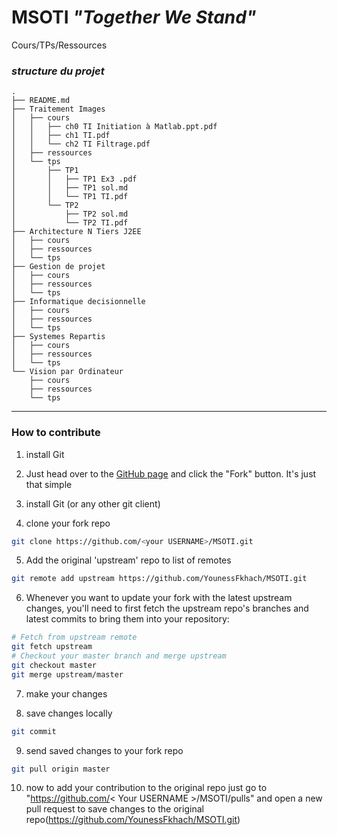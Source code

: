 # MSOTI *"Together We Stand"*
Cours/TPs/Ressources

### ***structure du projet***

```
.
├── README.md
├── Traitement Images
│   ├── cours
│   │   ├── ch0 TI Initiation à Matlab.ppt.pdf
│   │   ├── ch1 TI.pdf
│   │   └── ch2 TI Filtrage.pdf
│   ├── ressources
│   └── tps
│       ├── TP1
│       │   ├── TP1 Ex3 .pdf
│       │   ├── TP1 sol.md
│       │   └── TP1 TI.pdf
│       └── TP2
│           ├── TP2 sol.md
│           └── TP2 TI.pdf
├── Architecture N Tiers J2EE
│   ├── cours
│   ├── ressources
│   └── tps
├── Gestion de projet
│   ├── cours
│   ├── ressources
│   └── tps
├── Informatique decisionnelle
│   ├── cours
│   ├── ressources
│   └── tps
├── Systemes Repartis
│   ├── cours
│   ├── ressources
│   └── tps
└── Vision par Ordinateur
    ├── cours
    ├── ressources
    └── tps

```


---
### How to contribute
1. install Git

2. Just head over to the [GitHub page](https://github.com/YounessFkhach/MSOTI) and click the "Fork" button. It's just that simple

3. install Git (or any other git client)

4. clone your fork repo
```bash
git clone https://github.com/<your USERNAME>/MSOTI.git
```
5. Add the original 'upstream' repo to list of remotes
```bash
git remote add upstream https://github.com/YounessFkhach/MSOTI.git
```
6. Whenever you want to update your fork with the latest upstream changes, you'll need to first fetch the upstream repo's branches and latest commits to bring them into your repository:
```bash
# Fetch from upstream remote
git fetch upstream
# Checkout your master branch and merge upstream
git checkout master
git merge upstream/master
```

7. make your changes

8. save changes locally
```bash
git commit
```
9. send saved changes to your fork repo
```bash
git pull origin master
```



10. now to add your contribution to the original repo just go  to "https://github.com/< Your USERNAME >/MSOTI/pulls" and open a new pull request to save changes to the original repo(https://github.com/YounessFkhach/MSOTI.git)


